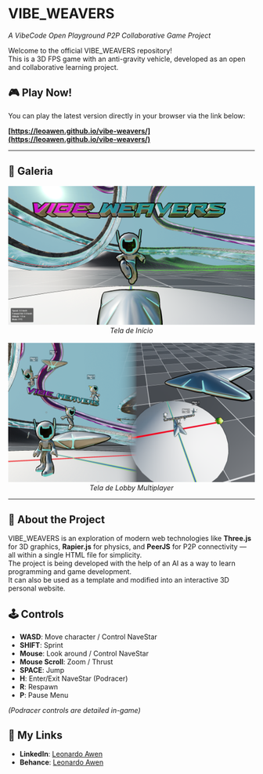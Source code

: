 # VIBE_WEAVERS  
*A VibeCode Open Playground P2P Collaborative Game Project*

Welcome to the official VIBE_WEAVERS repository!  
This is a 3D FPS game with an anti-gravity vehicle, developed as an open and collaborative learning project.

## 🎮 Play Now!

You can play the latest version directly in your browser via the link below:

**[https://leoawen.github.io/vibe-weavers/](https://leoawen.github.io/vibe-weavers/)**

---

## 📸 Galeria

<div align="center">
  <img src="https://raw.githubusercontent.com/leoawen/vibe-weavers/main/assets/images/vibe-weavers-splash-screen.png" width="700" alt="Tela de Início do VIBE_WEAVERS">
  <br/>
  <em>Tela de Início</em>
  <br/><br/>
  <img src="https://raw.githubusercontent.com/leoawen/vibe-weavers/main/assets/images/vibe-weavers-lobby-screen.png" width="700" alt="Tela de Lobby Multiplayer do VIBE_WEAVERS">
  <br/>
  <em>Tela de Lobby Multiplayer</em>
</div>

---

## 🚀 About the Project

VIBE_WEAVERS is an exploration of modern web technologies like **Three.js** for 3D graphics, **Rapier.js** for physics, and **PeerJS** for P2P connectivity — all within a single HTML file for simplicity.  
The project is being developed with the help of an AI as a way to learn programming and game development.  
It can also be used as a template and modified into an interactive 3D personal website.

## 🕹️ Controls

- **WASD**: Move character / Control NaveStar  
- **SHIFT**: Sprint  
- **Mouse**: Look around / Control NaveStar  
- **Mouse Scroll**: Zoom / Thrust  
- **SPACE**: Jump  
- **H**: Enter/Exit NaveStar (Podracer)  
- **R**: Respawn  
- **P**: Pause Menu  

*(Podracer controls are detailed in-game)*

## 🔗 My Links

- **LinkedIn**: [Leonardo Awen](https://www.linkedin.com/in/leonardoawen/)  
- **Behance**: [Leonardo Awen](https://www.behance.net/leonardoawen)
